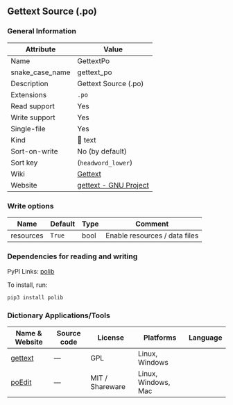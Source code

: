 ## Gettext Source (.po)

### General Information

| Attribute       | Value                                                         |
| --------------- | ------------------------------------------------------------- |
| Name            | GettextPo                                                     |
| snake_case_name | gettext_po                                                    |
| Description     | Gettext Source (.po)                                          |
| Extensions      | `.po`                                                         |
| Read support    | Yes                                                           |
| Write support   | Yes                                                           |
| Single-file     | Yes                                                           |
| Kind            | 📝 text                                                        |
| Sort-on-write   | No (by default)                                               |
| Sort key        | (`headword_lower`)                                            |
| Wiki            | [Gettext](https://en.wikipedia.org/wiki/Gettext)              |
| Website         | [gettext - GNU Project](https://www.gnu.org/software/gettext) |

### Write options

| Name      | Default | Type | Comment                       |
| --------- | ------- | ---- | ----------------------------- |
| resources | `True`  | bool | Enable resources / data files |

### Dependencies for reading and writing

PyPI Links: [polib](https://pypi.org/project/polib)

To install, run:

```sh
pip3 install polib
```

### Dictionary Applications/Tools

| Name & Website                                   | Source code | License         | Platforms           | Language |
| ------------------------------------------------ | ----------- | --------------- | ------------------- | -------- |
| [gettext](https://www.gnu.org/software/gettext/) | ―           | GPL             | Linux, Windows      |          |
| [poEdit](https://github.com/vslavik/poedit)      | ―           | MIT / Shareware | Linux, Windows, Mac |          |
